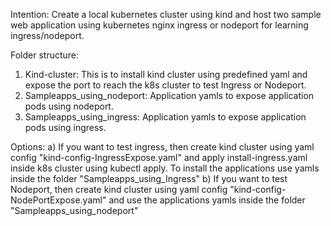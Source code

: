 Intention:
Create a local kubernetes cluster using kind and host two sample web application using kubernetes nginx ingress or nodeport for learning ingress/nodeport.

Folder structure:
1. Kind-cluster: This is to install kind cluster using predefined yaml and expose the port to reach the k8s cluster to test Ingress or Nodeport.
2. Sampleapps_using_nodeport: Application yamls to expose application pods using nodeport.
3. Sampleapps_using_ingress: Application yamls to expose application pods using ingress.
   
Options:
   a) If you want to test ingress, then create kind cluster using yaml config "kind-config-IngressExpose.yaml" and apply install-ingress.yaml inside k8s cluster using kubectl apply. To install the applications use yamls inside the folder "Sampleapps_using_Ingress"
   b) If you want to test Nodeport, then create kind cluster using yaml config "kind-config-NodePortExpose.yaml" and use the applications yamls inside the folder "Sampleapps_using_nodeport"
 